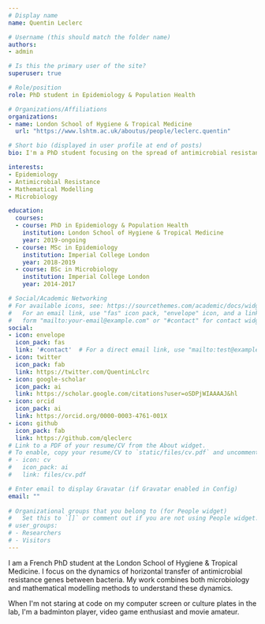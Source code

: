 ```yaml
---
# Display name
name: Quentin Leclerc

# Username (this should match the folder name)
authors:
- admin

# Is this the primary user of the site?
superuser: true

# Role/position
role: PhD student in Epidemiology & Population Health

# Organizations/Affiliations
organizations:
- name: London School of Hygiene & Tropical Medicine
  url: "https://www.lshtm.ac.uk/aboutus/people/leclerc.quentin"

# Short bio (displayed in user profile at end of posts)
bio: I'm a PhD student focusing on the spread of antimicrobial resistance genes between bacteria.

interests:
- Epidemiology
- Antimicrobial Resistance
- Mathematical Modelling
- Microbiology

education:
  courses:
  - course: PhD in Epidemiology & Population Health
    institution: London School of Hygiene & Tropical Medicine
    year: 2019-ongoing
  - course: MSc in Epidemiology
    institution: Imperial College London
    year: 2018-2019
  - course: BSc in Microbiology
    institution: Imperial College London
    year: 2014-2017

# Social/Academic Networking
# For available icons, see: https://sourcethemes.com/academic/docs/widgets/#icons
#   For an email link, use "fas" icon pack, "envelope" icon, and a link in the
#   form "mailto:your-email@example.com" or "#contact" for contact widget.
social:
- icon: envelope
  icon_pack: fas
  link: '#contact'  # For a direct email link, use "mailto:test@example.org".
- icon: twitter
  icon_pack: fab
  link: https://twitter.com/QuentinLclrc
- icon: google-scholar
  icon_pack: ai
  link: https://scholar.google.com/citations?user=oSDPjWIAAAAJ&hl
- icon: orcid
  icon_pack: ai
  link: https://orcid.org/0000-0003-4761-001X 
- icon: github
  icon_pack: fab
  link: https://github.com/qleclerc
# Link to a PDF of your resume/CV from the About widget.
# To enable, copy your resume/CV to `static/files/cv.pdf` and uncomment the lines below.  
# - icon: cv
#   icon_pack: ai
#   link: files/cv.pdf

# Enter email to display Gravatar (if Gravatar enabled in Config)
email: ""
  
# Organizational groups that you belong to (for People widget)
#   Set this to `[]` or comment out if you are not using People widget.  
# user_groups:
# - Researchers
# - Visitors
---
```


I am a French PhD student at the London School of Hygiene & Tropical Medicine. I focus on the dynamics of horizontal transfer of antimicrobial resistance genes between bacteria. My work combines both microbiology and mathematical modelling methods to understand these dynamics.

When I'm not staring at code on my computer screen or culture plates in the lab, I'm a badminton player, video game enthusiast and movie amateur.
